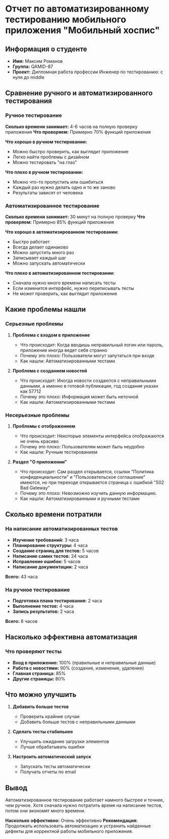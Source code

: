 # Отчет по автоматизированному тестированию мобильного приложения "Мобильный хоспис"

## Информация о студенте
- **Имя:** Максим Романов
- **Группа:** QAMID-87
- **Проект:** Дипломная работа профессии Инженер по тестированию: с нуля до middle

## Сравнение ручного и автоматизированного тестирования

### Ручное тестирование
**Сколько времени занимает:** 4-6 часов на полную проверку приложения
**Что проверяем:** Примерно 70% функций приложения

**Что хорошо в ручном тестировании:**
- Можно быстро проверить, как выглядит приложение
- Легко найти проблемы с дизайном
- Можно тестировать "на глаз"

**Что плохо в ручном тестировании:**
- Можно что-то пропустить или ошибиться
- Каждый раз нужно делать одно и то же заново
- Результаты зависят от человека

### Автоматизированное тестирование
**Сколько времени занимает:** 30 минут на полную проверку
**Что проверяем:** Примерно 85% функций приложения

**Что хорошо в автоматизированном тестировании:**
- Быстро работает
- Всегда делает одинаково
- Можно запустить много раз
- Записывает каждый шаг
- Можно запускать автоматически

**Что плохо в автоматизированном тестировании:**
- Сначала нужно много времени написать тесты
- Если изменится интерфейс, нужно переписывать тесты
- Не может проверить, как выглядит приложение

## Какие проблемы нашли

### Серьезные проблемы
1. **Проблема с входом в приложение**
   - Что происходит: Когда вводишь неправильный логин или пароль, приложение иногда ведет себя странно
   - Почему это плохо: Пользователи могут запутаться при входе
   - Как нашли: Автоматизированными тестами

2. **Проблема с созданием новостей**
   - Что происходит: Иногда новости создаются с неправильными данными, а именно в готовой публикации, год создания указан как 57712
   - Почему это плохо: Информация может быть неточной
   - Как нашли: Автоматизированными тестами

### Несерьезные проблемы
1. **Проблемы с отображением**
   - Что происходит: Некоторые элементы интерфейса отображаются не очень красиво
   - Почему это плохо: Пользователям может быть неудобно
   - Как нашли: Ручным тестированием

2. **Раздел "О приложении"**
   - Что происходит: Сам раздел открывается, ссылки "Политика конфиденциальности" и "Пользовательское соглашение" имеются, но при переходе открывается страница с ошибкой "502 Bad Gateway"
   - Почему это плохо: Невозможно изучить данную информацию.
   - Как нашли: Автоматизированными и ручными тестами

## Сколько времени потратили

### На написание автоматизированных тестов
- **Изучение требований:** 3 часа
- **Планирование структуры:** 4 часа
- **Создание страниц для тестов:** 5 часов
- **Написание самих тестов:** 24 часа
- **Исправление ошибок:** 5 часов
- **Написание документации:** 2 часа

**Всего:** 43 часа

### На ручное тестирование
- **Подготовка плана тестирования:** 2 часа
- **Выполнение тестов:** 4 часа
- **Запись результатов:** 2 часа

**Всего:** 8 часов

## Насколько эффективна автоматизация

### Что проверяют тесты
- **Вход в приложение:** 100% (правильные и неправильные данные)
- **Работа с новостями:** 90% (создание, изменение, удаление)
- **Главная страница:** 85%
- **Другие страницы:** 80%



## Что можно улучшить

1. **Добавить больше тестов**
   - Проверить крайние случаи
   - Добавить больше тестов с неправильными данными

2. **Сделать тесты стабильнее**
   - Улучшить ожидание загрузки элементов
   - Лучше обрабатывать ошибки

3. **Настроить автоматический запуск**
   - Запускать тесты автоматически
   - Получать отчеты по email

## Вывод

Автоматизированное тестирование работает намного быстрее и точнее, чем ручное. Хотя сначала нужно потратить время на написание тестов, потом они экономят много времени.

**Насколько эффективно:** Очень эффективно
**Рекомендация:** Продолжать использовать автоматизацию и устранить найденные дефекты для корректной работы мобильного приложения.